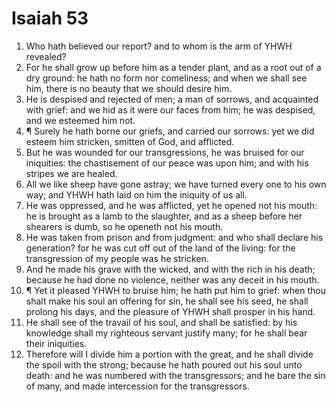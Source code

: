 ﻿# Isaiah 53
1. Who hath believed our report? and to whom is the arm of YHWH revealed? 
2. For he shall grow up before him as a tender plant, and as a root out of a dry ground: he hath no form nor comeliness; and when we shall see him, there is no beauty that we should desire him. 
3. He is despised and rejected of men; a man of sorrows, and acquainted with grief: and we hid as it were our faces from him; he was despised, and we esteemed him not. 
4. ¶ Surely he hath borne our griefs, and carried our sorrows: yet we did esteem him stricken, smitten of God, and afflicted. 
5. But he was wounded for our transgressions, he was bruised for our iniquities: the chastisement of our peace was upon him; and with his stripes we are healed. 
6. All we like sheep have gone astray; we have turned every one to his own way; and YHWH hath laid on him the iniquity of us all. 
7. He was oppressed, and he was afflicted, yet he opened not his mouth: he is brought as a lamb to the slaughter, and as a sheep before her shearers is dumb, so he openeth not his mouth. 
8. He was taken from prison and from judgment: and who shall declare his generation? for he was cut off out of the land of the living: for the transgression of my people was he stricken. 
9. And he made his grave with the wicked, and with the rich in his death; because he had done no violence, neither was any deceit in his mouth. 
10. ¶ Yet it pleased YHWH to bruise him; he hath put him to grief: when thou shalt make his soul an offering for sin, he shall see his seed, he shall prolong his days, and the pleasure of YHWH shall prosper in his hand. 
11. He shall see of the travail of his soul, and shall be satisfied: by his knowledge shall my righteous servant justify many; for he shall bear their iniquities. 
12. Therefore will I divide him a portion with the great, and he shall divide the spoil with the strong; because he hath poured out his soul unto death: and he was numbered with the transgressors; and he bare the sin of many, and made intercession for the transgressors. 
